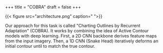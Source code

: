 +++
title = "COBRA"
draft = false
+++

{{< figure src="architecture.png" caption=" ">}}

Our approach for this task is called "Charting Outlines by Recurrent Adaptation" (COBRA).
It works by combining the idea of Active Contour models with deep learning.
First, a 2D CNN backbone derives feature maps from the input imagery.
Then, a 1D CNN (Snake Head) iteratively deforms an initial contour until to match the true contour.
